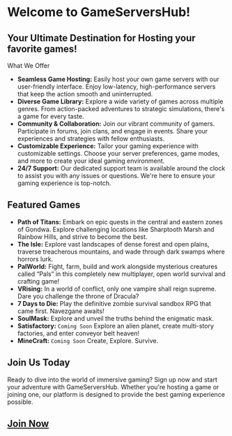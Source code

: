 # Welcome to GameServersHub! 

## Your Ultimate Destination for Hosting your favorite games!

What We Offer
- **Seamless Game Hosting:** Easily host your own game servers with our user-friendly interface. Enjoy low-latency, high-performance servers that keep the action smooth and uninterrupted.
- **Diverse Game Library:** Explore a wide variety of games across multiple genres. From action-packed adventures to strategic simulations, there's a game for every taste.
- **Community & Collaboration:** Join our vibrant community of gamers. Participate in forums, join clans, and engage in events. Share your experiences and strategies with fellow enthusiasts.
- **Customizable Experience:** Tailor your gaming experience with customizable settings. Choose your server preferences, game modes, and more to create your ideal gaming environment.
- **24/7 Support:** Our dedicated support team is available around the clock to assist you with any issues or questions. We're here to ensure your gaming experience is top-notch.

## Featured Games

- **Path of Titans:** Embark on epic quests in the central and eastern zones of Gondwa. Explore challenging locations like Sharptooth Marsh and Rainbow Hills, and strive to become the best.
- **The Isle:** Explore vast landscapes of dense forest and open plains, traverse treacherous mountains, and wade through dark swamps where horrors lurk.
- **PalWorld:** Fight, farm, build and work alongside mysterious creatures called “Pals” in this completely new multiplayer, open world survival and crafting game!
- **VRising:** In a world of conflict, only one vampire shall reign supreme. Dare you challenge the throne of Dracula?
- **7 Days to Die:** Play the definitive zombie survival sandbox RPG that came first. Navezgane awaits!
- **SoulMask:** Explore and unveil the truths behind the enigmatic mask.
- **Satisfactory:** `Coming Soon` Explore an alien planet, create multi-story factories, and enter conveyor belt heaven!
- **MineCraft:** `Coming Soon` Create, Explore. Survive.

## Join Us Today

Ready to dive into the world of immersive gaming? Sign up now and start your adventure with GameServersHub. Whether you're hosting a game or joining one, our platform is designed to provide the best gaming experience possible.

## [Join Now](https://gameservershub.com/hosting/hosting-plans/)